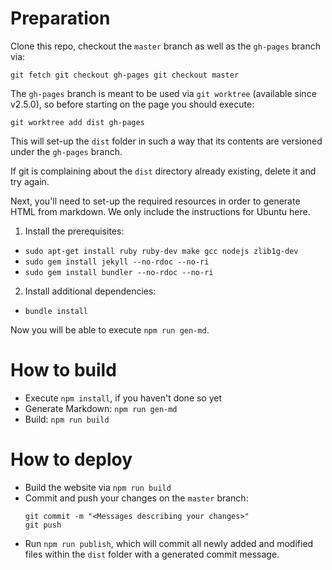 # Preparation

Clone this repo, checkout the `master` branch as well as the `gh-pages` branch via:

`
git fetch
git checkout gh-pages
git checkout master
`

The `gh-pages` branch is meant to be used via `git worktree` (available since v2.5.0),
so before starting on the page you should execute:

`git worktree add dist gh-pages`

This will set-up the `dist` folder in such a way that its contents are versioned under the `gh-pages` branch.

If git is complaining about the `dist` directory already existing, delete it and try again.

Next, you'll need to set-up the required resources in order to generate HTML from markdown.
We only include the instructions for Ubuntu here.

1. Install the prerequisites:

  * `sudo apt-get install ruby ruby-dev make gcc nodejs zlib1g-dev`
  * `sudo gem install jekyll --no-rdoc --no-ri`
  * `sudo gem install bundler --no-rdoc --no-ri`

2. Install additional dependencies:

  * `bundle install`
  
Now you will be able to execute `npm run gen-md`.  

# How to build

- Execute `npm install`, if you haven't done so yet
- Generate Markdown: `npm run gen-md`
- Build: `npm run build`

# How to deploy
- Build the website via `npm run build`
- Commit and push your changes on the `master` branch:
  ```
  git commit -m "<Messages describing your changes>"
  git push 
  ```
- Run `npm run publish`, which will commit all newly added and modified files within the `dist` folder with a generated commit message.

